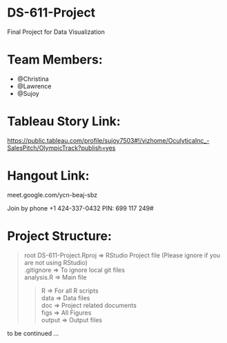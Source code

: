 # DS-611-Project
Final Project for Data Visualization

# Team Members:
* @Christina
* @Lawrence
* @Sujoy

# Tableau Story Link:
https://public.tableau.com/profile/sujoy7503#!/vizhome/OculyticaInc_-SalesPitch/OlympicTrack?publish=yes


# Hangout Link:
meet.google.com/ycn-beaj-sbz

Join by phone
‪+1 424-337-0432‬ PIN: ‪699 117 249‬#

# Project Structure:


> root
> DS-611-Project.Rproj => RStudio Project file (Please ignore if you are not using RStudio)  
> .gitignore => To ignore local git files  
> analysis.R => Main file  
>> R       => For all R scripts  
>> data    => Data files  
>> doc     => Project related documents  
>> figs    => All Figures   
>> output  => Output files




to be continued ...

